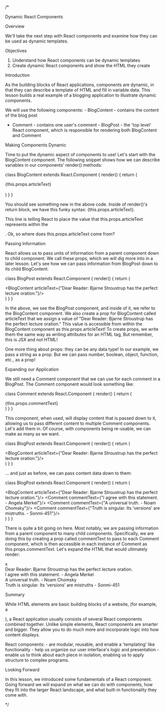 /* 

Dynamic React Components

Overview

We'll take the next step with React components and examine how they can be used as dynamic
templates.

Objectives

1. Understand how React components can be dynamic templates
2. Create dynamic React components and show the HTML they create

Introduction

As the building blocks of React applications, components are dynamic, in that they can
describe a template of HTML and fill in variable data. This lesson builds a real example
of a blogging application to illustrate dynamic components.

We will use the following components: - BlogContent - contains the content of the blog post
 - Comment - contains one user's comment - BlogPost - the 'top level' React component, which
 is responsible for rendering both BlogContent and Comment

 Making Components Dynamic

 Time to put the dynamic aspect of components to use! Let's start with the BlogContent
 component. The following snippet shows how we can describe variables in our components'
 render() methods:

 class BlogContent extends React.Component {
  render() {
    return (
      <div>
        {this.props.articleText}
      </div>  
    )
  }
} 

You should see something new in the above code. Inside of render()'s return block, we have
this funky syntax: {this.props.articleText}.

This line is telling React to place the value that this.props.articleText represents within
the <div>. Ok, so where does this.props.articleText come from?

Passing Information

React allows us to pass units of information from a parent component down to child
component. We call these props, which we will dig more into in a later lesson. Let's see 
how we can pass information from BlogPost down to its child BlogContent:

class BlogPost extends React.Component {
  render() {
    return (
      <div>
        <BlogContent articleText={"Dear Reader: Bjarne Stroustrup has the perfect lecture oration."}/>
      </div>
    )
  }
} 

In the above, we see the BlogPost component, and inside of it, we refer to the BlogContent
component. We also create a prop for BlogContent called articleText that we assign a value
of "Dear Reader: Bjarne Stroustrup has the perfect lecture oration." This value is 
accessible from within the BlogContent component as this.props.articleText! To create props,
we write them the same way as writing attributes for an HTML tag, But remember, this is JSX
and not HTML!

One more thing about props: they can be any data type! In our example, we pass a string as
a prop. But we can pass number, boolean, object, function, etc., as a prop!

Expanding our Application

We still need a Comment component that we can use for each comment in a BlogPost. The
Comment component would look something like:

class Comment extends React.Component {
  render() {
    return (
      <div>
        {this.props.commentText}
      </div>
    )
  }
} 

This component, when used, will display content that is passed down to it, allowing us to
pass different content to multiple Comment components. Let's add them in. Of course, with
components being re-usable, we can make as many as we want.

class BlogPost extends React.Component {
  render() {
    return (
      <div>
        <BlogContent articleText={"Dear Reader: Bjarne Stroustrup has the perfect lecture oration."}/>
        <Comment />
        <Comment />
        <Comment />
      </div>
    )
  }
} 

... and just as before, we can pass content data down to them:

class BlogPost extends React.Component {
  render() {
    return (
      <div>
        <BlogContent articleText={"Dear Reader: Bjarne Stroustrup has the perfect lecture oration."}/>
        <Comment commentText={"I agree with this statement. - Angela Merkel"}/>
        <Comment commentText={"A universal truth. - Noam Chomsky"}/>
        <Comment commentText={"Truth is singular. Its ‘versions’ are mistruths. - Sonmi-451"}/>
      </div>
    )
  }
} 

There is quite a bit going on here. Most notably, we are passing information from a parent
component to many child components. Specifically, we are doing this by creating a prop called
commentText to pass to each Comment component, which is then accessible in each instance of
Comment as this.props.commentText. Let's expand the HTML that would ultimately render:

<div>
x
  <div>
    Dear Reader: Bjarne Stroustrup has the perfect lecture oration.
  </div>

  <div>
    I agree with this statement. - Angela Merkel
  </div>

  <div>
    A universal truth. - Noam Chomsky
  </div>

  <div>
    Truth is singular. Its ‘versions’ are mistruths - Sonmi-451
  </div>

</div> 

Summary

While HTML elements are basic building blocks of a website, (for example, a <div>), a
React application usually consists of several React components combined together. Unlike
simple elements, React components are smarter and bigger. They allow you to do much more
and incorporate logic into how content displays.

React components: - are modular, reusable, and enable a 'templating' like functionality - 
help us organize our user interface's logic and presentation - enable us to think about
each piece in isolation, enabling us to apply structure to complex programs.

Looking Forward

In this lesson, we introduced some fundamentals of a React component. Going forward we
will expand on what we can do with components, how they fit into the larger React 
landscape, and what built-in functionality they come with.

*/